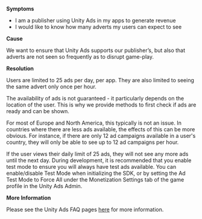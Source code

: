 
        

**Symptoms** 

*   I am a publisher using Unity Ads in my apps to generate revenue
*   I would like to know how many adverts my users can expect to see

**Cause** 

We want to ensure that Unity Ads supports our publisher’s, but also that adverts are not seen so frequently as to disrupt game-play.

**Resolution** 

Users are limited to 25 ads per day, per app. They are also limited to seeing the same advert only once per hour.

The availability of ads is not guaranteed - it particularly depends on the location of the user. This is why we provide methods to first check if ads are ready and can be shown.

For most of Europe and North America, this typically is not an issue. In countries where there are less ads available, the effects of this can be more obvious. For instance, if there are only 12 ad campaigns available in a user's country, they will only be able to see up to 12 ad campaigns per hour. 

If the user views their daily limit of 25 ads, they will not see any more ads until the next day. During development, it is recommended that you enable test mode to ensure you will always have test ads available. You can enable/disable Test Mode when initializing the SDK, or by setting the Ad Test Mode to Force All under the Monetization Settings tab of the game profile in the Unity Ads Admin.

**More Information** 

Please see the Unity Ads FAQ pages [here](http://unityads.unity3d.com/help/index) for more information.

      